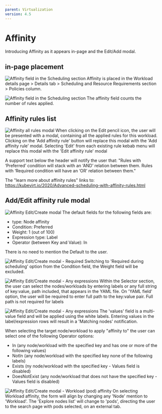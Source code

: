 ```yaml
---
parent: Virtualization
version: 4.5
---
```


# Affinity

Introducing Affinity as it appears in-page and the Edit/Add modal.

## in-page placement

![Affinity field in the Scheduling section ](img/Affinity-0-0.jpg)
Affinity is placed in the Workload details page > Details tab > Scheduling and Resource Requirements section > Policies column.

![Affinity field in the Scheduling section ](img/Affinity-0-1.jpg)
The affinity field counts the number of rules applied.

## Affinity rules list

![Affinity all rules modal ](img/Affinity-1-0.jpg)
When clicking on the Edit pencil icon, the user will be presented with a modal, containing all the applied rules for this workload.
Clicking on the 'Add affinity rule' button will replace this modal with the 'Add affinity rule' modal.
Selecting 'Edit' from each existing rule kebab menu will replace this modal with the 'Edit affinity rule' modal

A support text below the header will notify the user that:
"Rules with ‘Preferred’ condition will stack with an ‘AND’ relation between them. 
Rules with ‘Required condition will have an ‘OR’ relation between them."

The "learn more about affinity rules" links to:
https://kubevirt.io/2020/Advanced-scheduling-with-affinity-rules.html

## Add/Edit affinity rule modal

![Affinity Edit/Create modal ](img/Affinity-2-0.jpg)
The default fields for the following fields are:
- type: Node affinity
- Condition: Preferred
- Weight: 1 (out of 100)
- Expression type: Label
- Operator (between Key and Value): In

There is no need to mention the Default to the user.

![Affinity Edit/Create modal - Required ](img/Affinity-2-1.jpg)
Switching to 'Required during scheduling' option from the Condition field, the Weight field will be excluded.

![Affinity Edit/Create modal - Any expressions ](img/Affinity-2-2.jpg)
Within the Selector section, the user can select the nodes/workloads by entering labels or any full string of key:value, path included, that appears in the YAML file.
On 'YAML field' option, the user will be required to enter full path to the key:value pair.
Full path is not required for labels

![Affinity Edit/Create modal - Any expressions ](img/Affinity-2-3.jpg)
The 'values' field is a multi-value field and will be applied using the white labels.
Entering values in the label/expression rows will result in a 'Matching nodes' notification.

When selecting the target node/workload to apply "affinity to"
the user can select one of the following Operator options:
- In (any node/workload with the specified key and has one or more of the following values)
- NotIn (any node/workload with the specified key none of the following labels)
- Exists (ny node/workload with the specified key - Values field is disabled)
- DoesNotExist (any node/workload that does not have the specified key - Values field is disabled)

![Affinity Edit/Create modal - Workload (pod) affinity ](img/Affinity-3-0.jpg)
On selecting Workload affinity, the form will align by changing any 'Node' mention to 'Workload'.
The 'Explore nodes list' will change to 'pods', directing the user to the search page with pods selected, on an external tab. 